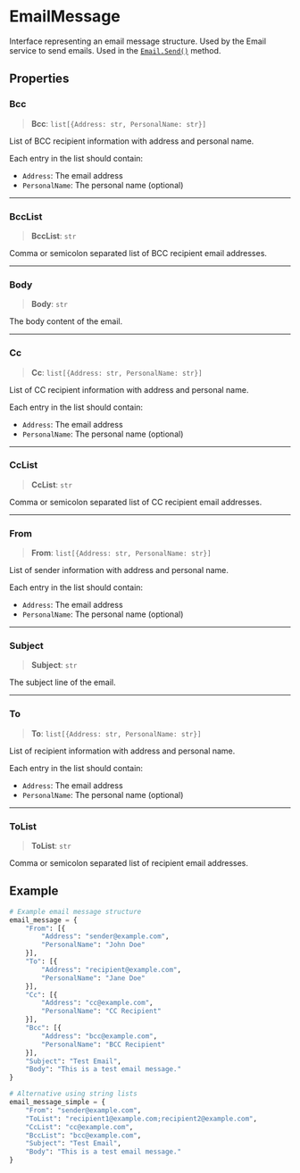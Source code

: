 # EmailMessage

Interface representing an email message structure.
Used by the Email service to send emails.
Used in the [`Email.Send()`](../classes/Email.md#send) method.

## Properties

### Bcc

> **Bcc**: `list[{Address: str, PersonalName: str}]`

List of BCC recipient information with address and personal name.

Each entry in the list should contain:
- `Address`: The email address
- `PersonalName`: The personal name (optional)

***

### BccList

> **BccList**: `str`

Comma or semicolon separated list of BCC recipient email addresses.

***

### Body

> **Body**: `str`

The body content of the email.

***

### Cc

> **Cc**: `list[{Address: str, PersonalName: str}]`

List of CC recipient information with address and personal name.

Each entry in the list should contain:
- `Address`: The email address
- `PersonalName`: The personal name (optional)

***

### CcList

> **CcList**: `str`

Comma or semicolon separated list of CC recipient email addresses.

***

### From

> **From**: `list[{Address: str, PersonalName: str}]`

List of sender information with address and personal name.

Each entry in the list should contain:
- `Address`: The email address
- `PersonalName`: The personal name (optional)

***

### Subject

> **Subject**: `str`

The subject line of the email.

***

### To

> **To**: `list[{Address: str, PersonalName: str}]`

List of recipient information with address and personal name.

Each entry in the list should contain:
- `Address`: The email address
- `PersonalName`: The personal name (optional)

***

### ToList

> **ToList**: `str`

Comma or semicolon separated list of recipient email addresses.

## Example

```python
# Example email message structure
email_message = {
    "From": [{
        "Address": "sender@example.com",
        "PersonalName": "John Doe"
    }],
    "To": [{
        "Address": "recipient@example.com",
        "PersonalName": "Jane Doe"
    }],
    "Cc": [{
        "Address": "cc@example.com",
        "PersonalName": "CC Recipient"
    }],
    "Bcc": [{
        "Address": "bcc@example.com",
        "PersonalName": "BCC Recipient"
    }],
    "Subject": "Test Email",
    "Body": "This is a test email message."
}

# Alternative using string lists
email_message_simple = {
    "From": "sender@example.com",
    "ToList": "recipient1@example.com;recipient2@example.com",
    "CcList": "cc@example.com",
    "BccList": "bcc@example.com",
    "Subject": "Test Email",
    "Body": "This is a test email message."
}
```
